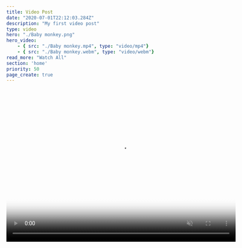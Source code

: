 ```yaml
---
title: Video Post
date: "2020-07-01T22:12:03.284Z"
description: "My first video post"
type: video
hero: "./Baby monkey.png"
hero_video: 
    - { src: "./Baby monkey.mp4", type: "video/mp4"}
    - { src: "./Baby monkey.webm", type: "video/webm"}
read_more: "Watch All"
section: 'home'
priority: 50
page_create: true
---
```



<video poster="./Hubli and Jumpy.png" autoplay loop playsinline muted width="600" height="400">
    <source src="./Hubli and Jumpy.mp4" type="video/mp4">
</video>

<!-- <br/>

<video poster="./Jet and Jungle Gym.png" autoplay loop playsinline muted width="600" height="400">
    <source src="./Jet and Jungle Gym.mp4" type="video/mp4">
</video>

<br/>

<video poster="./Monkey family on the roof.png" autoplay loop playsinline muted width="600" height="400">
    <source src="./Monkey family on the roof.mp4" type="video/mp4">
</video>

<br/>

<video poster="./Monkeys balancing.png" autoplay loop playsinline muted width="600" height="400">
    <source src="./Monkeys balancing.mp4" type="video/mp4">
</video>

<br/>

<video poster="./Zero.png" autoplay loop playsinline muted width="600" height="400">
    <source src="./Zero.mp4" type="video/mp4">
</video>
 -->
